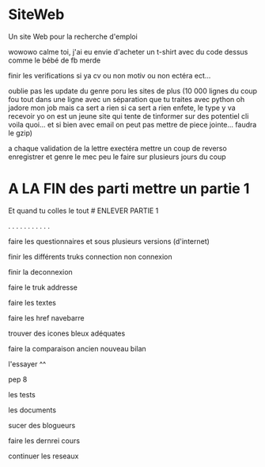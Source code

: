 # SiteWeb

Un site Web pour la recherche d'emploi

wowowo calme toi, j'ai eu envie d'acheter un t-shirt avec du code dessus comme le bébé de fb merde

finir les verifications si ya cv ou non motiv ou non ectéra ect...

oublie pas les update du genre poru les sites de plus (10 000 lignes du coup fou tout dans une ligne avec un séparation
que tu traites avec python oh jadore mon job mais ca sert a rien si ca sert a rien enfete, le type y va recevoir yo on est un jeune site
qui tente de tinformer sur des potentiel cli voila quoi... et si bien avec email on peut pas mettre de piece jointe... faudra le gzip)


a chaque validation de la lettre exectéra mettre un coup de reverso enregistrer et genre le mec peu le faire sur plusieurs jours
du coup 

# A LA FIN des parti mettre un partie 1 

Et quand tu colles le tout # ENLEVER PARTIE 1


.
.
.
.
.
.
.
.
.
.
.


faire les questionnaires et sous plusieurs versions (d'internet)

finir les différents truks connection non connexion

finir la deconnexion

faire le truk addresse

faire les textes

faire les href navebarre

trouver des icones bleux adéquates

faire la comparaison ancien nouveau bilan

l'essayer ^^

pep 8

les tests

les documents

sucer des blogueurs

faire les dernrei cours

continuer les reseaux

